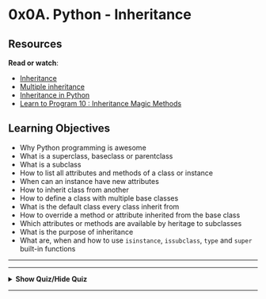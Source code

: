 # 0x0A. Python - Inheritance

## Resources

<p><strong>Read or watch</strong>:</p>

<ul>
<li><a href="https://docs.python.org/3/tutorial/classes.html#inheritance" title="Inheritance" target="_blank">Inheritance</a> </li>
<li><a href="https://docs.python.org/3/tutorial/classes.html#multiple-inheritance" title="Multiple inheritance" target="_blank">Multiple inheritance</a> </li>
<li><a href="https://www.packt.com/inheritance-python/" title="Inheritance in Python" target="_blank">Inheritance in Python</a> </li>
<li><a href="https://www.youtube.com/watch?v=d8kCdLCi6Lk" title="Learn to Program 10 : Inheritance Magic Methods" target="_blank">Learn to Program 10 : Inheritance Magic Methods</a> </li>
</ul>

## Learning Objectives

<ul>
<li>Why Python programming is awesome </li>
<li>What is a superclass, baseclass or parentclass</li>
<li>What is a subclass</li>
<li>How to list all attributes and methods of a class or instance</li>
<li>When can an instance have new attributes</li>
<li>How to inherit class from another</li>
<li>How to define a class with multiple base classes </li>
<li>What is the default class every class inherit from</li>
<li>How to override a method or attribute inherited from the base class</li>
<li>Which attributes or methods are available by heritage to subclasses</li>
<li>What is the purpose of inheritance</li>
<li>What are, when and how to use <code>isinstance</code>, <code>issubclass</code>, <code>type</code> and <code>super</code> built-in functions</li>
</ul>

---
---

<details>
    <summary><strong>Show Quiz/Hide Quiz</strong></summary><br>

### Quiz questions

<p>1.) What do these lines print?</p>

<pre><code>class Base():
    &quot;&quot;&quot; My base class &quot;&quot;&quot;

    __nb_instances = 0

    def __init__(self):
        Base.__nb_instances += 1
        self.id = Base.__nb_instances

b = Base()
print(b.id)
</code></pre>

A.) None


B.) 0


C.) 1

<details>
    <summary><strong><code>Show Answer/Hide Answer</code></strong></summary><br>
    
**C.) 1**
    
</details>
    
    ---

<p>2.) What do these lines print?</p>

    <pre><code>class Base():
        &quot;&quot;&quot; My base class &quot;&quot;&quot;
    
        __nb_instances = 0
    
        def __init__(self):
            Base.__nb_instances += 1
            self.id = Base.__nb_instances
    
    for i in range(3):
        b = Base()
    print(b.id)
    </code></pre>

    A.) None


    B.) 3
    
    
    C.) 4
    
    
    D.) 2

<details>
<summary><strong><code>Show Answer/Hide Answer</code></strong></summary><br>
        
** B.) 3**
        
</details>
        
---

<p>3.) What do these lines print?</p>

        <pre><code>class Base():
            &quot;&quot;&quot; My base class &quot;&quot;&quot;
        
            __nb_instances = 0
        
            def __init__(self):
                Base.__nb_instances += 1
                self.id = Base.__nb_instances
        
        class User(Base):
            &quot;&quot;&quot; My User class &quot;&quot;&quot;
            pass
        
        u = User()
        print(u.id)
        </code></pre>

        A.) None


        B.) 0
        
        
        C.) 1
        
        
        D.) 2

<details>
<summary><strong><code>Show Answer/Hide Answer</code></strong></summary><br>
            
**C.) 1**
            
</details>
            
---

<p>4.) What do these lines print?</p>

<pre><code>class Base():
    &quot;&quot;&quot; My base class &quot;&quot;&quot;

    __nb_instances = 0

    def __init__(self):
        Base.__nb_instances += 1
        self.id = Base.__nb_instances

class User(Base):
    &quot;&quot;&quot; My User class &quot;&quot;&quot;
    pass

for i in range(4):
    u = User()
print(u.id)
</code></pre>


A.) 4


B.) 3


C.) 5


D.) None

<details>
    <summary><strong><code>Show Answer/Hide Answer</code></strong></summary><br>
    
**A.) 4**
    
</details>
    
---

<p>5.) What do these lines print?</p>

<pre><code>class Base():
    &quot;&quot;&quot; My base class &quot;&quot;&quot;

    __nb_instances = 0

    def __init__(self):
        Base.__nb_instances += 1
        self.id = Base.__nb_instances

class User(Base):
    &quot;&quot;&quot; My User class &quot;&quot;&quot;
    pass

b = Base()
u = User()
print(u.id)
</code></pre>


A.) 0


B.) 1


C.) 2


D.) 3

<details>
  <summary><strong><code>Show Answer/Hide Answer</code></strong></summary><br>
  
  **C.) 2**
  
</details>
  
  ---

<p>6.) What do these lines print?</p>

<pre><code>class Base():
    &quot;&quot;&quot; My base class &quot;&quot;&quot;

    __nb_instances = 0

    def __init__(self):
        Base.__nb_instances += 1
        self.id = Base.__nb_instances

class User(Base):
    &quot;&quot;&quot; My User class &quot;&quot;&quot;

    def __init__(self):
        self.id = 89

u = User()
print(u.id)
</code></pre>


A.) 89


B.) 90


C.) 1

<details>
  <summary><strong><code>Show Answer/Hide Answer</code></strong></summary><br>
  
  **A.) 89**
  
  </details>
  
  ---

<p>7.) What do these lines print?</p>

<pre><code>class Base():
    &quot;&quot;&quot; My base class &quot;&quot;&quot;

    __nb_instances = 0

    def __init__(self):
        Base.__nb_instances += 1
        self.id = Base.__nb_instances

class User(Base):
    &quot;&quot;&quot; My User class &quot;&quot;&quot;

    def __init__(self):
        super().__init__()

u = User()
print(u.id)
</code></pre>


A.) None


B.) 0


C.) 1


D.) 2

<details>
  <summary><strong><code>Show Answer/Hide Answer</code></strong></summary><br>
  
  **C.) 1**
  
  </details>
  
  ---

<p>8.) What do these lines print?</p>

<pre><code>class Base():
    &quot;&quot;&quot; My base class &quot;&quot;&quot;

    __nb_instances = 0

    def __init__(self):
        Base.__nb_instances += 1
        self.id = Base.__nb_instances

class User(Base):
    &quot;&quot;&quot; My User class &quot;&quot;&quot;

    def __init__(self):
        self.id = 89
        super().__init__()

u = User()
print(u.id)

A.) 89


B.) 90


C.) 1


</code></pre>

<details>
  <summary><strong><code>Show Answer/Hide Answer</code></strong></summary><br>
  
  **C.) 1**
  
  </details>
  
  ---

<p>9.) What do these lines print?</p>

<pre><code>class Base():
    &quot;&quot;&quot; My base class &quot;&quot;&quot;

    __nb_instances = 0

    def __init__(self):
        Base.__nb_instances += 1
        self.id = Base.__nb_instances

class User(Base):
    &quot;&quot;&quot; My User class &quot;&quot;&quot;

    def __init__(self):
        super().__init__()
        self.id = 89

u = User()
print(u.id)
</code></pre>

A.) 89


B.) 90


C.) 1

<details>
  <summary><strong><code>Show Answer/Hide Answer</code></strong></summary><br>
  
  **A.) 89**
  
  </details>
  
  ---

<p>What do these lines print?</p>

<pre><code>class Base():
    &quot;&quot;&quot; My base class &quot;&quot;&quot;

    __nb_instances = 0

    def __init__(self):
        Base.__nb_instances += 1
        self.id = Base.__nb_instances

class User(Base):
    &quot;&quot;&quot; My User class &quot;&quot;&quot;

    def __init__(self):
        super().__init__()
        self.id += 99

u = User()
print(u.id)
</code></pre>

A.) 99


B.) 100


C.) 1

<details>
  <summary><strong><code>Show Answer/Hide Answer</code></strong></summary><br>
  
  **B.) 100**
  
  </details>
  </details>
  
  
  ---










            
        
    



